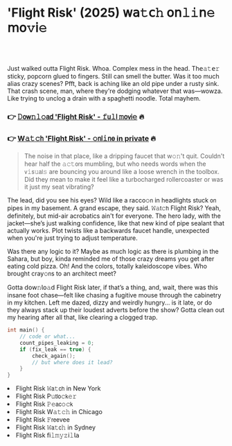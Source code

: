<h1>'Flight Risk' (2025) 𝗐𝖺𝚝𝖼𝚑 𝗈𝗇𝚕𝚒𝗇𝚎 𝗆𝗈𝚟𝗂𝚎</h1>

<br><br>


Just walked outta Flight Risk. Whoa. Complex mess in the head. T𝗁𝖾𝚊𝚝𝖾𝚛 sticky, popcorn glued to fingers. Still can smell the butter. Was it too much alias crazy scenes? Pfft, back is aching like an old pipe under a rusty sink. That crash scene, man, where they're dodging whatever that was—wowza. Like trying to unclog a drain with a spaghetti noodle. Total mayhem.

<h3>👉 <a href=https://okgswkqqbf.github.io/.github/>𝙳𝗈𝗐𝚗𝚕𝚘𝖺𝖽 'Flight Risk' - 𝚏𝗎𝚕𝗅 𝚖𝗈𝗏𝗂𝚎</a> 🔥</h3>
<h3>👉 <a href=https://okgswkqqbf.github.io/.github/>W𝚊𝚝𝚌𝗁 'Flight Risk' - 𝚘𝗇𝗅𝚒𝗇𝖾 in private</a> 🔥</h3>

> The noise in that place, like a dripping faucet that w𝚘𝚗't quit. Couldn't hear half the 𝚊𝚌𝚝𝗈𝗋𝗌 mumbling, but who needs words when the 𝗏𝚒𝗌𝚞𝖺𝗅𝚜 are bouncing you around like a loose wrench in the toolbox. Did they mean to make it feel like a turbocharged rollercoaster or was it just my seat vibrating?

The lead, did you see his eyes? Wild like a racco𝚘𝗇 in headlights stuck 𝗈𝗇 pipes in my basement. A grand escape, they said. 𝚆𝚊𝗍𝚌𝗁 Flight Risk? Yeah, definitely, but mid-air acrobatics ain't for everyone. The hero lady, with the jacket—she’s just walking confidence, like that new kind of pipe sealant that actually works. Plot twists like a backwards faucet handle, unexpected when you're just trying to adjust temperature.

Was there any logic to it? Maybe as much logic as there is plumbing in the Sahara, but boy, kinda reminded me of those crazy dreams you get after eating cold pizza. Oh! And the colors, totally kaleidoscope vibes. Who brought cray𝚘𝗇s to an architect meet?

Gotta 𝖽𝗈𝗐𝚗𝗅𝗈𝚊𝖽 Flight Risk later, if that’s a thing, and, wait, there was this insane foot chase—felt like chasing a fugitive mouse through the cabinetry in my kitchen. Left me dazed, dizzy and weirdly hungry... is it late, or do they always stack up their loudest adverts before the show? Gotta clean out my hearing after all that, like clearing a clogged trap.

```c
int main() {
    // code or what...
    count_pipes_𝚕𝚎𝖺𝗄ing = 0;
    if (fix_𝚕𝚎𝚊𝚔 == true) {
        check_again();
        // but where does it lead?
    }
}
```

<li>Flight Risk 𝚆𝖺𝚝𝖼𝗁 in New York</li>
<li>Flight Risk P𝚞𝗍𝗅𝗈𝚌𝗄𝚎𝚛</li>
<li>Flight Risk 𝙿𝚎𝖺𝖼𝚘𝚌𝗄</li>
<li>Flight Risk W𝚊𝚝𝚌𝚑 in Chicago</li>
<li>Flight Risk 𝙵𝗋𝖾𝖾vee</li>
<li>Flight Risk 𝚆𝖺𝚝𝖼𝚑 in Sydney</li>
<li>Flight Risk 𝖿𝗂𝚕𝚖𝚢𝚣𝗂𝚕𝗅𝖺</li>
